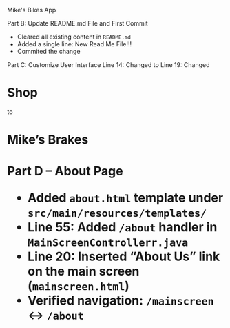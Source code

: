 Mike's Bikes App


Part B: Update README.md File and First Commit
- Cleared all existing content in `README.md`  
- Added a single line:  New Read Me File!!!
- Commited the change


Part C: Customize User Interface
Line 14: Changed <title>My Bicycle Shop</title> to <title>Mike’s Bikes</title>
Line 19: Changed <h1>Shop</h1> to <h1>Mike’s Brakes<h1>

Part D – About Page
- Added `about.html` template under `src/main/resources/templates/`
- Line 55: Added `/about` handler in `MainScreenControllerr.java`
- Line 20: Inserted “About Us” link on the main screen (`mainscreen.html`)
- Verified navigation: `/mainscreen` ↔ `/about`

